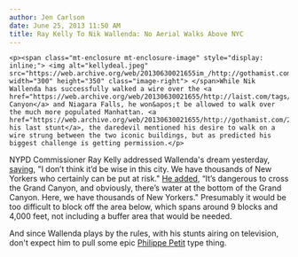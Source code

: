 ```yaml
---
author: Jen Carlson
date: June 25, 2013 11:50 AM
title: Ray Kelly To Nik Wallenda: No Aerial Walks Above NYC
---
```



	
	
	
	<p><span class="mt-enclosure mt-enclosure-image" style="display: inline;"> <img alt="kellydeal.jpeg" src="https://web.archive.org/web/20130630021655im_/http://gothamist.com/attachments/arts_jen/kellydeal.jpeg" width="300" height="350" class="image-right"> </span>While Nik Wallenda has successfully walked a wire over the <a href="https://web.archive.org/web/20130630021655/http://laist.com/tags/nikwallenda">Grand Canyon</a> and Niagara Falls, he won&apos;t be allowed to walk over the much more populated Manhattan. <a href="https://web.archive.org/web/20130630021655/http://gothamist.com/2013/06/24/nik_wallenda_wants_to_walk_wire_bet.php">Following his last stunt</a>, the daredevil mentioned his desire to walk on a wire strung between the two iconic buildings, but as predicted his biggest challenge is getting permission.</p>

<p>NYPD Commissioner Ray Kelly addressed Wallenda&apos;s dream yesterday, <a href="https://web.archive.org/web/20130630021655/http://www.nydailynews.com/new-york/nypd-commish-cuts-cord-wallenda-stunt-article-1.1381491?localLinksEnabled=false">saying</a>, &quot;I don&#x2019;t think it&#x2019;d be wise in this city. We have thousands of New Yorkers who certainly can be put at risk.&quot; <a href="https://web.archive.org/web/20130630021655/http://newyork.cbslocal.com/2013/06/24/kelly-to-wallenda-you-will-not-be-doing-an-nyc-skyscraper-high-wire-act/">He added</a>, &#x201C;It&#x2019;s dangerous to cross the Grand Canyon, and obviously, there&#x2019;s water at the bottom of the Grand Canyon. Here, we have thousands of New Yorkers.&quot; Presumably it would be too difficult to block off the area below, which spans around 9 blocks and 4,000 feet, not including a buffer area that would be needed.</p>

<p>And since Wallenda plays by the rules, with his stunts airing on television, don&apos;t expect him to pull some epic <a href="https://web.archive.org/web/20130630021655/http://gothamist.com/2008/07/24/philippe_petit_man_on_wire.php">Philippe Petit</a> type thing.</p>
	
	
	
	
	
